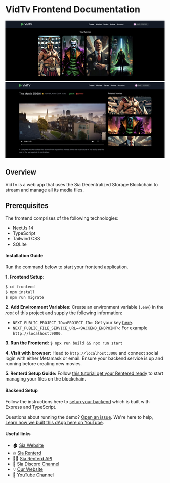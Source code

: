# VidTv Frontend Documentation

![Poster Component](../screenshots/6.png)
![Movie streaming page](../screenshots/3.png)

## Overview

VidTv is a web app that uses the Sia Decentralized Storage Blockchain to stream and manage all its media files. 

## Prerequisites
The frontend comprises of the following technologies:
- NextJs 14
- TypeScript
- Tailwind CSS
- SQLite

#### Installation Guide
Run the command below to start your frontend application.

**1. Frontend Setup:**
```sh
$ cd frontend
$ npm install
$ npm run migrate
```

**2. Add Environment Variables:**
Create an environment variable (`.env`) in the _root_ of this project and supply the following information:

- `NEXT_PUBLIC_PROJECT_ID=<PROJECT_ID>`: Get your key [here](https://cloud.walletconnect.com/).
- `NEXT_PUBLIC_FILE_SERVICE_URL=<BACKEND_ENDPOINT>`: For example `http://localhost:9000`.

**3. Run the Frontend:**
`$ npx run build && npx run start`

**4. Visit with browser:**
Head to `http://localhost:3000` and connect social login with either Metamask or email. Ensure your backend service is up and running before creating new movies.

**5. Renterd Setup Guide:**
Follow [this tutorial get your Rentered ready](../) to start managing your files on the blockchain.

#### Backend Setup

Follow the instructions here to [setup your backend](/backend/) which is built with Express and TypeScript.

Questions about running the demo? [Open an issue](https://github.com/Daltonic/sia_vid_tv/issues). We're here to help, [Learn how we built this dApp here on YouTube](https://www.youtube.com/playlist?list=PLUDcVqFK2t-CZJZ5ihfrVHtLkDhZlLYO-).

#### Useful links

- 🏠 [Sia Website](https://sia.tech)
- 🔥 [Sia Renterd](https://sia.tech/software/renterd)
- 👨‍💻 [Sia Renterd API](https://api.sia.tech/renterd)
- 🚀 [Sia Discord Channel](https://sia.tech/discord)
- 💡 [Our Website](https://dappmentors.org/)
- 💪 [YouTube Channel](https://youtube.com/@dappmentors)
